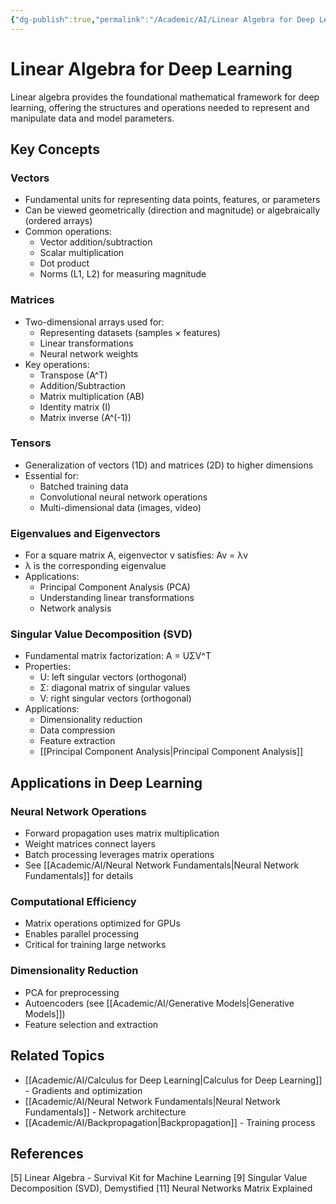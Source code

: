 ```yaml
---
{"dg-publish":true,"permalink":"/Academic/AI/Linear Algebra for Deep Learning/"}
---
```



# Linear Algebra for Deep Learning

Linear algebra provides the foundational mathematical framework for deep learning, offering the structures and operations needed to represent and manipulate data and model parameters.

## Key Concepts

### Vectors
- Fundamental units for representing data points, features, or parameters
- Can be viewed geometrically (direction and magnitude) or algebraically (ordered arrays)
- Common operations:
  - Vector addition/subtraction
  - Scalar multiplication
  - Dot product
  - Norms (L1, L2) for measuring magnitude

### Matrices
- Two-dimensional arrays used for:
  - Representing datasets (samples × features)
  - Linear transformations
  - Neural network weights
- Key operations:
  - Transpose (A^T)
  - Addition/Subtraction
  - Matrix multiplication (AB)
  - Identity matrix (I)
  - Matrix inverse (A^(-1))

### Tensors
- Generalization of vectors (1D) and matrices (2D) to higher dimensions
- Essential for:
  - Batched training data
  - Convolutional neural network operations
  - Multi-dimensional data (images, video)

### Eigenvalues and Eigenvectors
- For a square matrix A, eigenvector v satisfies: Av = λv
- λ is the corresponding eigenvalue
- Applications:
  - Principal Component Analysis (PCA)
  - Understanding linear transformations
  - Network analysis

### Singular Value Decomposition (SVD)
- Fundamental matrix factorization: A = UΣV^T
- Properties:
  - U: left singular vectors (orthogonal)
  - Σ: diagonal matrix of singular values
  - V: right singular vectors (orthogonal)
- Applications:
  - Dimensionality reduction
  - Data compression
  - Feature extraction
  - [[Principal Component Analysis\|Principal Component Analysis]]

## Applications in Deep Learning

### Neural Network Operations
- Forward propagation uses matrix multiplication
- Weight matrices connect layers
- Batch processing leverages matrix operations
- See [[Academic/AI/Neural Network Fundamentals\|Neural Network Fundamentals]] for details

### Computational Efficiency
- Matrix operations optimized for GPUs
- Enables parallel processing
- Critical for training large networks

### Dimensionality Reduction
- PCA for preprocessing
- Autoencoders (see [[Academic/AI/Generative Models\|Generative Models]])
- Feature selection and extraction

## Related Topics
- [[Academic/AI/Calculus for Deep Learning\|Calculus for Deep Learning]] - Gradients and optimization
- [[Academic/AI/Neural Network Fundamentals\|Neural Network Fundamentals]] - Network architecture
- [[Academic/AI/Backpropagation\|Backpropagation]] - Training process

## References
[5] Linear Algebra - Survival Kit for Machine Learning
[9] Singular Value Decomposition (SVD), Demystified
[11] Neural Networks Matrix Explained 